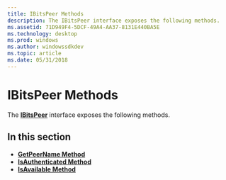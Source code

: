 ```yaml
---
title: IBitsPeer Methods
description: The IBitsPeer interface exposes the following methods.
ms.assetid: 71D949F4-5DCF-49A4-AA37-8131E440BA5E
ms.technology: desktop
ms.prod: windows
ms.author: windowssdkdev
ms.topic: article
ms.date: 05/31/2018
---
```


# IBitsPeer Methods

The [**IBitsPeer**](/windows/desktop/api/Bits3_0/nn-bits3_0-ibitspeer) interface exposes the following methods.

## In this section

-   [**GetPeerName Method**](/windows/desktop/api/Bits3_0/nf-bits3_0-ibitspeer-getpeername)
-   [**IsAuthenticated Method**](/windows/desktop/api/Bits3_0/nf-bits3_0-ibitspeer-isauthenticated)
-   [**IsAvailable Method**](/windows/desktop/api/Bits3_0/nf-bits3_0-ibitspeer-isavailable)

 

 




